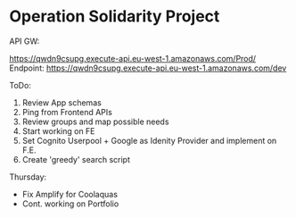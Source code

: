 # Operation Solidarity Project

API GW:

https://qwdn9csupg.execute-api.eu-west-1.amazonaws.com/Prod/
Endpoint:
https://qwdn9csupg.execute-api.eu-west-1.amazonaws.com/dev

ToDo:

1. Review App schemas
2. Ping from Frontend APIs
3. Review groups and map possible needs
4. Start working on FE
5. Set Cognito Userpool + Google as Idenity Provider and implement on F.E.
6. Create 'greedy' search script

Thursday:

- Fix Amplify for Coolaquas
- Cont. working on Portfolio
